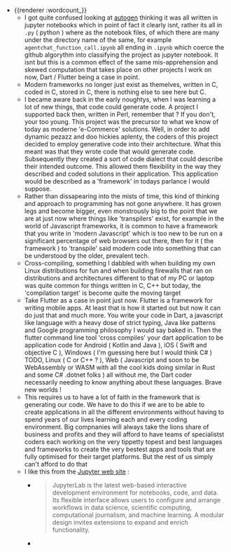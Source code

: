- {{renderer :wordcount_}}
	- I got quite confused looking at [autogen](https://github.com/microsoft/autogen) thinking it was all written in jupyter notebooks which in point of fact it clearly isnt, rather its all in `.py` ( python ) where as the notebook files, of which there are many under the directory name of the same, for example `agentchat_function_call.ipynb` all ending in `.ipynb` which coerce the github algorythm into classifying the project as jupyter notebook. It isnt but this is a common effect of the same mis-apprehension and skewed computation that takes place on other projects I work on now, Dart / Flutter being a case in point.
	- Modern frameworks no longer just exist as themelves, written in C, coded in C, stored in C, there is nothing else to see here but C.
	- I became aware back in the early noughtys, when I was learning a lot of new things, that code could generate code. A project I supported back then, written in Perl, remember that ? If you don't, your too young. This project was the precursor to what we know of today as moderne 'e-Commerce' solutions. Well, in order to add dynamic pezazz and doo hickies aplenty, the coders of this project decided to employ generative code into their architecture. What this meant was that they wrote code that would generate code. Subsequently they created a sort of code dialect that could describe their intended outcome. This allowed them flexibility in the way they described and coded solutions in their application. This application would be described as a 'framework' in todays parlance I would suppose.
	- Rather than dissapearing into the mists of time, this kind of thinking and approach to programming has not gone anywhere. It has grown legs and become bigger, even monstrously big to the point that we are at just now where things like 'transpilers' exist, for example in the world of Javascript frameworks, it is common to have a framework that you write in 'modern Javascript' which is too new to be run on a significant percentage of web browsers out there, then for it ( the framework ) to 'transpile' said modern code into something that can be understood by the older, prevalent tech.
	- Cross-compiling, something I dabbled with when building my own Linux distributions for fun and when building firewalls that ran on distributions and architectures different to that of my PC or laptop was quite common for things written in C, C++ but today, the 'compilation target' is become quite the moving target
	- Take Flutter as a case in point just now. Flutter is a framework for writing mobile apps. At least that is how it started out but now it can do just that and much more. You write your code in Dart, a javascript like language with a heavy dose of strict typing, Java like patterns and Google programming philosophy I would say baked in. Then the flutter command line tool 'cross compiles' your dart application to be application code for Android ( Kotlin and Java ), iOS ( Swift and objective C ), Windows ( I'm guessing here but I would think C# ) TODO, Linux ( C or C++ ? ), Web ( Javascript and soon to be WebAssembly or WASM with all the cool kids doing similar in Rust and some C# .dotnet folks ) all without me, the Dart coder necessarily needing to know anything about these languages. Brave new worlds !
	- This requires us to have a lot of faith in the framework that is generating our code. We have to do this if we are to be able to create applications in all the different environments without having to spend years of our lives learning each and every coding environment. Big compnanies will always take the lions share of business and profits and they will afford to have teams of specialistst coders each working on the very tippetty topest and best languages and frameworks to create the very bestest apps and tools that are fully optimised for their target platforms. But the rest of us simply can't afford to do that
	- I like this from the [Jupyter web site](https://jupyter.org/) :
		- > JupyterLab is the latest web-based interactive development environment for notebooks, code, and data. Its flexible interface allows users to configure and arrange workflows in data science, scientific computing, computational journalism, and machine learning. A modular design invites extensions to expand and enrich functionality.
		-